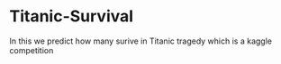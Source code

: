 # Titanic-Survival

In this we predict how many surive in Titanic tragedy which is a kaggle competition
